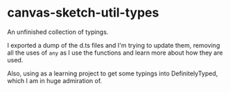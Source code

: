 canvas-sketch-util-types
========================

An unfinished collection of typings.

I exported a dump of the d.ts files and I'm trying to update them, removing all the uses of `any` as I use the functions and learn more about how they are used.

Also, using as a learning project to get some typings into DefinitelyTyped, which I am in huge admiration of.
